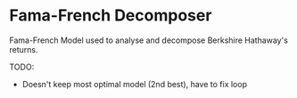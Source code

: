 # Fama-French Decomposer
Fama-French Model used to analyse and decompose Berkshire Hathaway's returns.

TODO:
- Doesn't keep most optimal model (2nd best), have to fix loop
